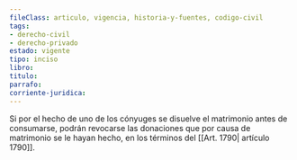 ```yaml
---
fileClass: articulo, vigencia, historia-y-fuentes, codigo-civil
tags:
- derecho-civil
- derecho-privado
estado: vigente
tipo: inciso
libro:
titulo:
parrafo:
corriente-juridica:
---
```

Si por el hecho de uno de los cónyuges se disuelve el matrimonio antes de consumarse, podrán revocarse las donaciones que por causa de matrimonio se le hayan hecho, en los términos del [[Art. 1790| artículo 1790]].